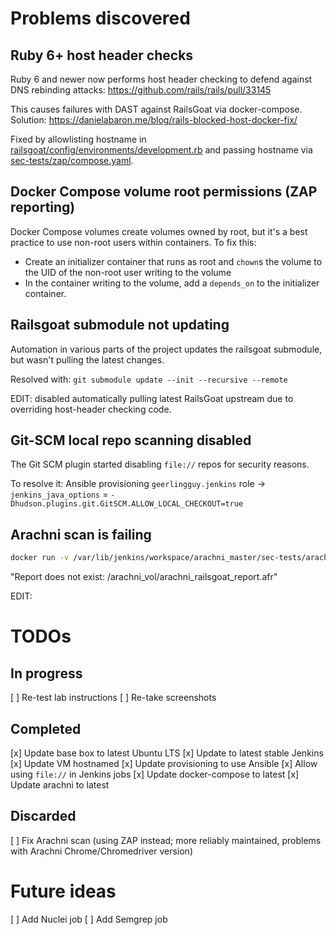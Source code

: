 # Problems discovered
## Ruby 6+ host header checks
Ruby 6 and newer now performs host header checking to defend against DNS rebinding attacks: https://github.com/rails/rails/pull/33145

This causes failures with DAST against RailsGoat via docker-compose. Solution: https://danielabaron.me/blog/rails-blocked-host-docker-fix/

Fixed by allowlisting hostname in [railsgoat/config/environments/development.rb](railsgoat/config/environments/development.rb) and passing hostname via [sec-tests/zap/compose.yaml](sec-tests/zap/compose.yaml).

## Docker Compose volume root permissions (ZAP reporting)
Docker Compose volumes create volumes owned by root, but it's a best practice to use non-root users within containers. To fix this:
- Create an initializer container that runs as root and `chown`s the volume to the UID of the non-root user writing to the volume
- In the container writing to the volume, add a `depends_on` to the initializer container.

## Railsgoat submodule not updating
Automation in various parts of the project updates the railsgoat submodule, but wasn't pulling the latest changes.

Resolved with: `git submodule update --init --recursive --remote`

EDIT: disabled automatically pulling latest RailsGoat upstream due to overriding host-header checking code.

## Git-SCM local repo scanning disabled
The Git SCM plugin started disabling `file://` repos for security reasons.

To resolve it: Ansible provisioning `geerlingguy.jenkins` role -> `jenkins_java_options` = `-Dhudson.plugins.git.GitSCM.ALLOW_LOCAL_CHECKOUT=true`

## Arachni scan is failing
```sh
docker run -v /var/lib/jenkins/workspace/arachni_master/sec-tests/arachni:/arachni_vol arachni:jenkins-arachni-master-2 arachni_reporter /arachni_vol/arachni_railsgoat_report.afr --reporter=html:outfile=/arachni_vol/arachni-railsgoat-quickscan-report.html.zip
```
"Report does not exist: /arachni_vol/arachni_railsgoat_report.afr"

EDIT: 

# TODOs
## In progress
[ ] Re-test lab instructions
[ ] Re-take screenshots

## Completed
[x] Update base box to latest Ubuntu LTS
[x] Update to latest stable Jenkins
[x] Update VM hostnamed
[x] Update provisioning to use Ansible
[x] Allow using `file://` in Jenkins jobs
[x] Update docker-compose to latest
[x] Update arachni to latest

## Discarded
[ ] Fix Arachni scan (using ZAP instead; more reliably maintained, problems with Arachni Chrome/Chromedriver version)

# Future ideas
[ ] Add Nuclei job
[ ] Add Semgrep job